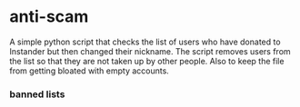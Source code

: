 # anti-scam

A simple python script that checks the list of users who have donated to Instander but then changed their nickname. The script removes users from the list so that they are not taken up by other people. Also to keep the file from getting bloated with empty accounts. 

### banned lists
